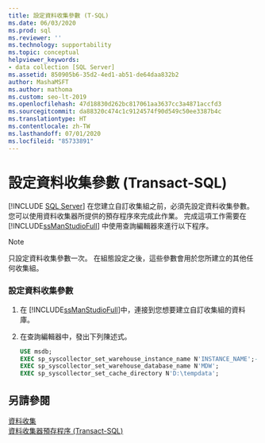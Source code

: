 ```yaml
---
title: 設定資料收集參數 (T-SQL)
ms.date: 06/03/2020
ms.prod: sql
ms.reviewer: ''
ms.technology: supportability
ms.topic: conceptual
helpviewer_keywords:
- data collection [SQL Server]
ms.assetid: 850905b6-35d2-4ed1-ab51-de64daa832b2
author: MashaMSFT
ms.author: mathoma
ms.custom: seo-lt-2019
ms.openlocfilehash: 47d18830d262bc817061aa3637cc3a4871accfd3
ms.sourcegitcommit: da88320c474c1c9124574f90d549c50ee3387b4c
ms.translationtype: HT
ms.contentlocale: zh-TW
ms.lasthandoff: 07/01/2020
ms.locfileid: "85733891"
---
```

# <a name="configure-data-collection-parameters-transact-sql"></a>設定資料收集參數 (Transact-SQL)
 [!INCLUDE [SQL Server](../../includes/applies-to-version/sqlserver.md)]
  在您建立自訂收集組之前，必須先設定資料收集參數。 您可以使用資料收集器所提供的預存程序來完成此作業。 完成這項工作需要在 [!INCLUDE[ssManStudioFull](../../includes/ssmanstudiofull-md.md)] 中使用查詢編輯器來進行以下程序。  
  
> [!NOTE]  
>  只設定資料收集參數一次。 在組態設定之後，這些參數會用於您所建立的其他任何收集組。  
  
### <a name="configure-data-collection-parameters"></a>設定資料收集參數  
  
1.  在 [!INCLUDE[ssManStudioFull](../../includes/ssmanstudiofull-md.md)]中，連接到您想要建立自訂收集組的資料庫。  
  
2.  在查詢編輯器中，發出下列陳述式。  

    ```sql  
    USE msdb;  
    EXEC sp_syscollector_set_warehouse_instance_name N'INSTANCE_NAME';-- where instance name is the name of the SQL Server instance  
    EXEC sp_syscollector_set_warehouse_database_name N'MDW';  
    EXEC sp_syscollector_set_cache_directory N'D:\tempdata';  
    ```  
  
## <a name="see-also"></a>另請參閱  
 [資料收集](../../relational-databases/data-collection/data-collection.md)   
 [資料收集器預存程序 &#40;Transact-SQL&#41;](../../relational-databases/system-stored-procedures/data-collector-stored-procedures-transact-sql.md)  
  
  
